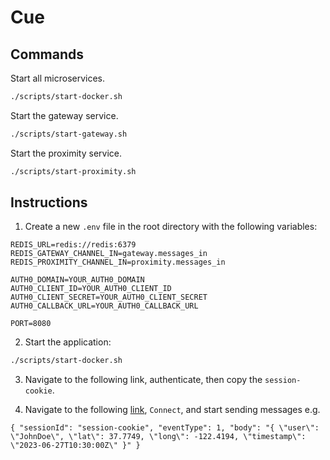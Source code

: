 # Cue

## Commands

Start all microservices.

```bash
./scripts/start-docker.sh
```

Start the gateway service.

```bash
./scripts/start-gateway.sh
```

Start the proximity service.

```bash
./scripts/start-proximity.sh
```

## Instructions

1. Create a new `.env` file in the root directory with the following variables:

```
REDIS_URL=redis://redis:6379
REDIS_GATEWAY_CHANNEL_IN=gateway.messages_in
REDIS_PROXIMITY_CHANNEL_IN=proximity.messages_in

AUTH0_DOMAIN=YOUR_AUTH0_DOMAIN
AUTH0_CLIENT_ID=YOUR_AUTH0_CLIENT_ID
AUTH0_CLIENT_SECRET=YOUR_AUTH0_CLIENT_SECRET
AUTH0_CALLBACK_URL=YOUR_AUTH0_CALLBACK_URL

PORT=8080
```

2. Start the application:

```bash
./scripts/start-docker.sh
```

3. Navigate to the following link, authenticate, then copy the `session-cookie`.

4. Navigate to the following [link](https://www.piesocket.com/websocket-tester?url=ws://localhost:8080/ws), `Connect`, and start sending messages e.g.

```
{ "sessionId": "session-cookie", "eventType": 1, "body": "{ \"user\": \"JohnDoe\", \"lat\": 37.7749, \"long\": -122.4194, \"timestamp\": \"2023-06-27T10:30:00Z\" }" }
```
